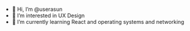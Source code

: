 - 👋 Hi, I’m @userasun
- 👀 I’m interested in UX Design
- 🌱 I’m currently learning React and operating systems and networking

<!---
userasun/userasun is a ✨ special ✨ repository because its `README.md` (this file) appears on your GitHub profile.
You can click the Preview link to take a look at your changes.
--->
